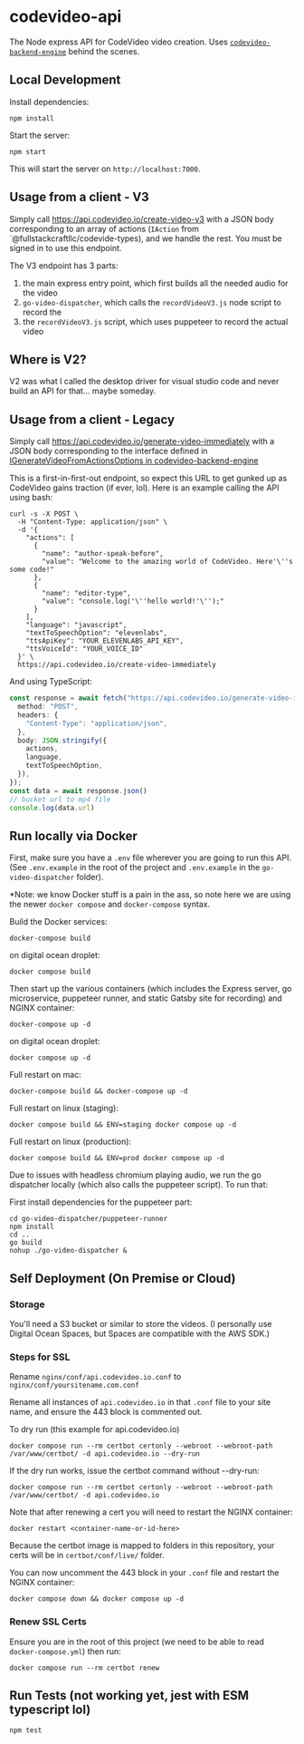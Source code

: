 # codevideo-api

The Node express API for CodeVideo video creation. Uses [`codevideo-backend-engine`](https://github.com/codevideo/codevideo-backend-engine) behind the scenes.

## Local Development

Install dependencies:

```shell
npm install
```

Start the server:

```shell
npm start
```

This will start the server on `http://localhost:7000`.

## Usage from a client - V3

Simply call https://api.codevideo.io/create-video-v3 with a JSON body corresponding to an array of actions (`IAction` from `@fullstackcraftllc/codevide-types), and we handle the rest. You must be signed in to use this endpoint.

The V3 endpoint has 3 parts: 

1. the main express entry point, which first builds all the needed audio for the video
2. `go-video-dispatcher`, which calls the `recordVideoV3.js` node script to record the
2. the `recordVideoV3.js` script, which uses puppeteer to record the actual video

## Where is V2?

V2 was what I called the desktop driver for visual studio code and never build an API for that... maybe someday.

## Usage from a client - Legacy

Simply call https://api.codevideo.io/generate-video-immediately with a JSON body corresponding to the interface defined in [IGenerateVideoFromActionsOptions in codevideo-backend-engine](https://github.com/codevideo/codevideo-backend-engine/blob/main/src/interfaces/IGenerateVideoFromActionsOptions.ts)

This is a first-in-first-out endpoint, so expect this URL to get gunked up as CodeVideo gains traction (if ever, lol). Here is an example calling the API using bash:

```shell
curl -s -X POST \
  -H "Content-Type: application/json" \
  -d '{
    "actions": [
      {
        "name": "author-speak-before",
        "value": "Welcome to the amazing world of CodeVideo. Here'\''s some code!"
      },
      {
        "name": "editor-type",
        "value": "console.log('\''hello world!'\'');"
      }
    ],
    "language": "javascript",
    "textToSpeechOption": "elevenlabs",
    "ttsApiKey": "YOUR_ELEVENLABS_API_KEY",
    "ttsVoiceId": "YOUR_VOICE_ID"
  }' \
  https://api.codevideo.io/create-video-immediately
```

And using TypeScript:

```typescript
const response = await fetch("https://api.codevideo.io/generate-video-immediately", {
  method: "POST",
  headers: {
    "Content-Type": "application/json",
  },
  body: JSON.stringify({
    actions,
    language,
    textToSpeechOption,
  }),
});
const data = await response.json()
// bucket url to mp4 file
console.log(data.url)
```

## Run locally via Docker

First, make sure you have a `.env` file wherever you are going to run this API. (See `.env.example` in the root of the project and `.env.example` in the `go-video-dispatcher` folder).

*Note: we know Docker stuff is a pain in the ass, so note here we are using the newer `docker compose` and `docker-compose` syntax.

Build the Docker services:

```shell
docker-compose build
```

on digital ocean droplet:

```shell
docker compose build
```

Then start up the various containers (which includes the Express server, go microservice, puppeteer runner, and static Gatsby site for recording) and NGINX container:

```shell
docker-compose up -d
```

on digital ocean droplet:

```shell
docker compose up -d
```

Full restart on mac:

```shell
docker-compose build && docker-compose up -d
```

Full restart on linux (staging):

```shell
docker compose build && ENV=staging docker compose up -d
```

Full restart on linux (production):

```shell
docker compose build && ENV=prod docker compose up -d
```


Due to issues with headless chromium playing audio, we run the go dispatcher locally (which also calls the puppeteer script). To run that:

First install dependencies for the puppeteer part:

```shell
cd go-video-dispatcher/puppeteer-runner
npm install
cd ..
go build
nohup ./go-video-dispatcher &
```

## Self Deployment (On Premise or Cloud)

### Storage

You'll need a S3 bucket or similar to store the videos. (I personally use Digital Ocean Spaces, but Spaces are compatible with the AWS SDK.)

<!-- ### Supabase

You'll need a Supabase instance with a single `jobs` table:

```sql
create table jobs (
    id uuid primary key,
    status text default 'queued'
    created_at timestamptz default now()
);
``` 

After setting up the `jobs` table, you should be ready to run the API.-->

### Steps for SSL

Rename `nginx/conf/api.codevideo.io.conf` to `nginx/conf/yoursitename.com.conf`

Rename all instances of `api.codevideo.io` in that `.conf` file to your site name, and ensure the 443 block is commented out.

To dry run (this example for api.codevideo.io)

```shell
docker compose run --rm certbot certonly --webroot --webroot-path /var/www/certbot/ -d api.codevideo.io --dry-run
```

If the dry run works, issue the certbot command without --dry-run:

```shell
docker compose run --rm certbot certonly --webroot --webroot-path /var/www/certbot/ -d api.codevideo.io
```

Note that after renewing a cert you will need to restart the NGINX container:

```shell
docker restart <container-name-or-id-here>
```

Because the certbot image is mapped to folders in this repository, your certs will be in `certbot/conf/live/` folder.

You can now uncomment the 443 block in your `.conf` file and restart the NGINX container:

```shell
docker compose down && docker compose up -d
```

### Renew SSL Certs

Ensure you are in the root of this project (we need to be able to read `docker-compose.yml`) then run:

```shell
docker compose run --rm certbot renew
```

## Run Tests (not working yet, jest with ESM typescript lol)

```shell
npm test
```